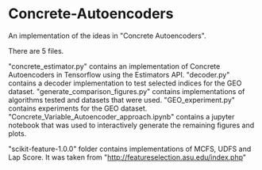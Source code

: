 # Concrete-Autoencoders

An implementation of the ideas in "Concrete Autoencoders".

There are 5 files.

"concrete_estimator.py" contains an implementation of Concrete Autoencoders in Tensorflow using the Estimators API.
"decoder.py" contains a decoder implementation to test selected indices for the GEO dataset.
"generate_comparison_figures.py" contains implementations of algorithms tested and datasets that were used.
"GEO_experiment.py" contains experiments for the GEO dataset.
"Concrete_Variable_Autoencoder_approach.ipynb" contains a jupyter notebook that was used to interactively generate the remaining figures and plots.

"scikit-feature-1.0.0" folder contains implementations of MCFS, UDFS and Lap Score. It was taken from "http://featureselection.asu.edu/index.php"

